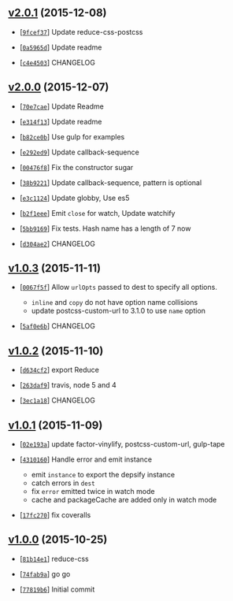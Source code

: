 <!-- 6c31768 1449541106000 -->

## [v2.0.1](https://github.com/zoubin/reduce-css/commit/6c31768) (2015-12-08)

* [[`9fcef37`](https://github.com/zoubin/reduce-css/commit/9fcef37)] Update reduce-css-postcss

* [[`0a5965d`](https://github.com/zoubin/reduce-css/commit/0a5965d)] Update readme

* [[`c4e4503`](https://github.com/zoubin/reduce-css/commit/c4e4503)] CHANGELOG

## [v2.0.0](https://github.com/zoubin/reduce-css/commit/416c511) (2015-12-07)

* [[`70e7cae`](https://github.com/zoubin/reduce-css/commit/70e7cae)] Update Readme

* [[`e314f13`](https://github.com/zoubin/reduce-css/commit/e314f13)] Update readme

* [[`b82ce0b`](https://github.com/zoubin/reduce-css/commit/b82ce0b)] Use gulp for examples

* [[`e292ed9`](https://github.com/zoubin/reduce-css/commit/e292ed9)] Update callback-sequence

* [[`00476f8`](https://github.com/zoubin/reduce-css/commit/00476f8)] Fix the constructor sugar

* [[`38b9221`](https://github.com/zoubin/reduce-css/commit/38b9221)] Update callback-sequence, pattern is optional

* [[`e3c1124`](https://github.com/zoubin/reduce-css/commit/e3c1124)] Update globby, Use es5

* [[`b2f1eee`](https://github.com/zoubin/reduce-css/commit/b2f1eee)] Emit `close` for watch, Update watchify

* [[`5bb9169`](https://github.com/zoubin/reduce-css/commit/5bb9169)] Fix tests. Hash name has a length of 7 now

* [[`d304ae2`](https://github.com/zoubin/reduce-css/commit/d304ae2)] CHANGELOG

## [v1.0.3](https://github.com/zoubin/reduce-css/commit/61736c4) (2015-11-11)

* [[`0067f5f`](https://github.com/zoubin/reduce-css/commit/0067f5f)] Allow `urlOpts` passed to dest to specify all options.

    
    * `inline` and `copy` do not have option name collisions
    * update postcss-custom-url to 3.1.0 to use `name` option

* [[`5af0e6b`](https://github.com/zoubin/reduce-css/commit/5af0e6b)] CHANGELOG

## [v1.0.2](https://github.com/zoubin/reduce-css/commit/ca589d3) (2015-11-10)

* [[`d634cf2`](https://github.com/zoubin/reduce-css/commit/d634cf2)] export Reduce

* [[`263daf9`](https://github.com/zoubin/reduce-css/commit/263daf9)] travis, node 5 and 4

* [[`3ec1a18`](https://github.com/zoubin/reduce-css/commit/3ec1a18)] CHANGELOG

## [v1.0.1](https://github.com/zoubin/reduce-css/commit/b0391bf) (2015-11-09)

* [[`02e193a`](https://github.com/zoubin/reduce-css/commit/02e193a)] update factor-vinylify, postcss-custom-url, gulp-tape

* [[`4310160`](https://github.com/zoubin/reduce-css/commit/4310160)] Handle error and emit instance

    
    * emit `instance` to export the depsify instance
    * catch errors in `dest`
    * fix `error` emitted twice in watch mode
    * cache and packageCache are added only in watch mode

* [[`17fc270`](https://github.com/zoubin/reduce-css/commit/17fc270)] fix coveralls

## [v1.0.0](https://github.com/zoubin/reduce-css/commit/933aaa4) (2015-10-25)

* [[`81b14e1`](https://github.com/zoubin/reduce-css/commit/81b14e1)] reduce-css

* [[`74fab9a`](https://github.com/zoubin/reduce-css/commit/74fab9a)] go go

* [[`77819b6`](https://github.com/zoubin/reduce-css/commit/77819b6)] Initial commit

